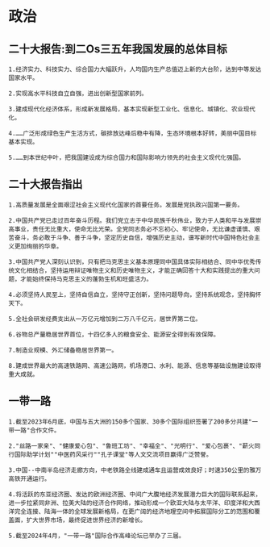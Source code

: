 # 政治
## 二十大报告:到二Os三五年我国发展的总体目标

    1.经济实力、科技实力、综合国力大幅跃升，人均国内生产总值迈上新的大台阶，达到中等发达国家水平。

    2.实现高水平科技自立自强，进出创新型国家前列。

    3.建成现代化经济体系，形成新发展格局，基本实现新型工业化、信息化、城镇化、农业现代化。

    4.……广泛形成绿色生产生活方式，碳排放达峰后稳中有降，生态环境根本好转，美丽中国目标基本实现。

    5.……到本世纪中叶，把我国建设成为综合国力和国际影响力领先的社会主义现代化强国。

## 二十大报告指出

    1.高质量发展是全面艰涩社会主义现代化国家的首要任务。发展是党执政兴国第一要务。

    2.中国共产党已走过百年奋斗历程。我们党立志于中华民族千秋伟业，致力于人类和平与发展崇高事业，责任无比重大，使命无比光荣。全党同志务必不忘初心、牢记使命，无比谦虚谨慎、艰苦奋斗，务必敢于斗争、善于斗争，坚定历史自信，增强历史主动，谱写新时代中国特色社会主义更加绚丽的华章。

    3.中国共产党人深刻认识到，只有把马克思主义基本原理同中国具体实际相结合、同中华优秀传统文化相结合，坚持运用辩证唯物主义和历史唯物主义，才能正确回答十大和实践提出的重大问题，才能始终保持马克思主义的蓬勃生机和旺盛活力。

    4.必须坚持人民至上，坚持自信自立，坚持守正创新，坚持问题导向，坚持系统观念，坚持胸怀天下。

    5.全社会研发经费支出从一万亿元增加到二万八千亿元，居世界第二位。

    6.谷物总产量稳居世界首位，十四亿多人的粮食安全、能源安全得到有效保障。

    7.制造业规模、外汇储备稳居世界第一。

    8.建成世界最大的高速铁路网、高速公路网，机场港口、水利、能源、信息等基础设施建设取得重大成就。

## 一带一路
    1.截至2023年6月底，中国与五大洲的150多个国家、30多个国际组织签署了200多分共建"一带一路"合作文件。

    2."丝路一家亲"、"健康爱心包"、"鲁班工坊"、"幸福全"、"光明行"、"爱心包裹"、"薪火同行国际助学计划""中医药风采行""孔子课堂"等人文交流项目赢得广泛赞誉。

    3.中国--中南半岛经济走廊方向，中老铁路全线建成通车且运营成效良好；时速350公里的雅万高铁开通运行。

    4.将活跃的东亚经济圈、发达的欧洲经济圈、中间广大腹地经济发展潜力巨大的国际联系起来，进一步拉紧同非洲、拉美大陆的经济合作网络，推动形成一个欧亚大陆与太平洋、印度洋和大西洋完全连接、陆海一体的全球发展新格局，在更广阔的经济地理空间中拓展国际分工的范围和覆盖面，扩大世界市场，最终促进世界经济的新增长。

    5.截至2024年4月，"一带一路"国际合作高峰论坛已举办了三届。
